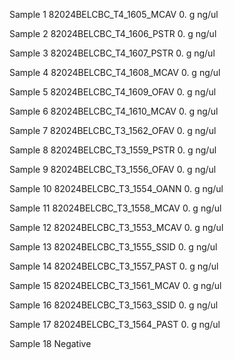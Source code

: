 Sample 1
82024BELCBC_T4_1605_MCAV
	0. g
	ng/ul

Sample 2
82024BELCBC_T4_1606_PSTR
	0. g
	ng/ul

Sample 3
82024BELCBC_T4_1607_PSTR
	0. g
	ng/ul

Sample 4
82024BELCBC_T4_1608_MCAV
	0. g
	ng/ul

Sample 5
82024BELCBC_T4_1609_OFAV
	0. g
	ng/ul

Sample 6
82024BELCBC_T4_1610_MCAV
	0. g
	ng/ul

Sample 7
82024BELCBC_T3_1562_OFAV
	0. g
	ng/ul

Sample 8
82024BELCBC_T3_1559_PSTR
	0. g
	ng/ul

Sample 9
82024BELCBC_T3_1556_OFAV
	0. g
	ng/ul

Sample 10
82024BELCBC_T3_1554_OANN
	0. g
	ng/ul

Sample 11
82024BELCBC_T3_1558_MCAV
	0. g
	ng/ul

Sample 12
82024BELCBC_T3_1553_MCAV
	0. g
	ng/ul
	
Sample 13
82024BELCBC_T3_1555_SSID
	0. g
	ng/ul

Sample 14
82024BELCBC_T3_1557_PAST
	0. g
	ng/ul

Sample 15
82024BELCBC_T3_1561_MCAV
	0. g
	ng/ul

Sample 16
82024BELCBC_T3_1563_SSID
	0. g
	ng/ul

Sample 17
82024BELCBC_T3_1564_PAST
	0. g
	ng/ul

Sample 18
Negative